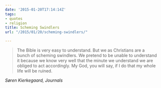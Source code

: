 ```yaml
---
date: '2015-01-20T17:14:14Z'
tags:
- quotes
- religion
title: Scheming Swindlers
url: "/2015/01/20/scheming-swindlers/"

---
```

<blockquote class="big">The Bible is very easy to understand. But we as Christians are a bunch of scheming swindlers. We pretend to be unable to understand it because we know very well that the minute we understand we are obliged to act accordingly. My God, you will say, if I do that my whole life will be ruined.</blockquote>

<cite class="big">S&oslash;ren Kierkegaard, *Journals*</cite>



